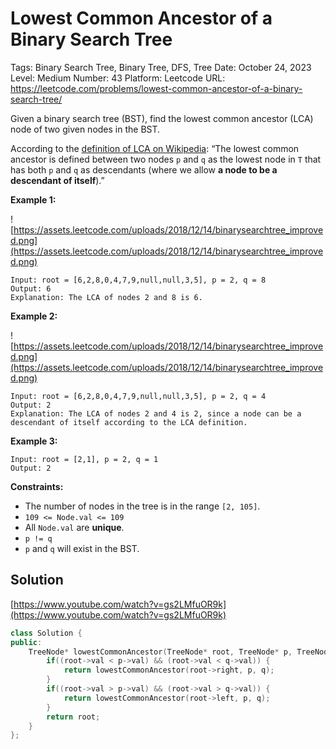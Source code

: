 # Lowest Common Ancestor of a Binary Search Tree

Tags: Binary Search Tree, Binary Tree, DFS, Tree
Date: October 24, 2023
Level: Medium
Number: 43
Platform: Leetcode
URL: https://leetcode.com/problems/lowest-common-ancestor-of-a-binary-search-tree/

Given a binary search tree (BST), find the lowest common ancestor (LCA) node of two given nodes in the BST.

According to the [definition of LCA on Wikipedia](https://en.wikipedia.org/wiki/Lowest_common_ancestor): “The lowest common ancestor is defined between two nodes `p` and `q` as the lowest node in `T` that has both `p` and `q` as descendants (where we allow **a node to be a descendant of itself**).”

**Example 1:**

![https://assets.leetcode.com/uploads/2018/12/14/binarysearchtree_improved.png](https://assets.leetcode.com/uploads/2018/12/14/binarysearchtree_improved.png)

```
Input: root = [6,2,8,0,4,7,9,null,null,3,5], p = 2, q = 8
Output: 6
Explanation: The LCA of nodes 2 and 8 is 6.

```

**Example 2:**

![https://assets.leetcode.com/uploads/2018/12/14/binarysearchtree_improved.png](https://assets.leetcode.com/uploads/2018/12/14/binarysearchtree_improved.png)

```
Input: root = [6,2,8,0,4,7,9,null,null,3,5], p = 2, q = 4
Output: 2
Explanation: The LCA of nodes 2 and 4 is 2, since a node can be a descendant of itself according to the LCA definition.

```

**Example 3:**

```
Input: root = [2,1], p = 2, q = 1
Output: 2

```

**Constraints:**

- The number of nodes in the tree is in the range `[2, 105]`.
- `109 <= Node.val <= 109`
- All `Node.val` are **unique**.
- `p != q`
- `p` and `q` will exist in the BST.

## Solution

[https://www.youtube.com/watch?v=gs2LMfuOR9k](https://www.youtube.com/watch?v=gs2LMfuOR9k)

```cpp
class Solution {
public:
    TreeNode* lowestCommonAncestor(TreeNode* root, TreeNode* p, TreeNode* q) {
        if((root->val < p->val) && (root->val < q->val)) {
            return lowestCommonAncestor(root->right, p, q);
        } 
        if((root->val > p->val) && (root->val > q->val)) {
            return lowestCommonAncestor(root->left, p, q);
        }
        return root;
    }
};
```